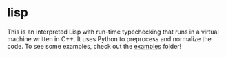 # lisp

This is an interpreted Lisp with run-time typechecking that runs in a virtual machine written in C++. It uses Python to preprocess and normalize the code. To see some examples, check out the [examples](./examples) folder!
